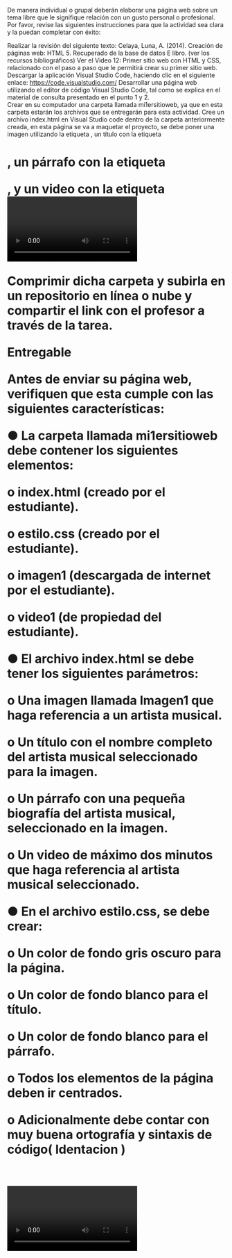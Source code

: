 De manera individual o grupal  deberán elaborar una página web sobre un tema libre que le signifique relación con un gusto personal o profesional. Por favor, revise las siguientes instrucciones para que la actividad sea clara y la puedan completar con éxito:

Realizar la revisión del siguiente texto: Celaya, Luna, A. (2014). Creación de páginas web: HTML 5. Recuperado de la base de datos E libro. (ver los recursos bibliográficos)
Ver el Video 12: Primer sitio web con HTML y CSS, relacionado con el paso a paso que le permitirá crear su primer sitio web.
Descargar la aplicación Visual Studio Code, haciendo clic en el siguiente enlace: https://code.visualstudio.com/
Desarrollar una página web utilizando el editor de código Visual Studio Code, tal como se explica en el material de consulta presentado en el punto 1 y 2.   
Crear en su computador una carpeta llamada mi1ersitioweb, ya que en esta carpeta estarán los archivos que se entregarán para esta actividad.
Cree un archivo index.html en Visual Studio code dentro de la carpeta anteriormente creada, en esta página se va a maquetar el proyecto, se debe poner una imagen utilizando la etiqueta <img>, un título con la etiqueta <h1>, un párrafo con la etiqueta <p>, y un video con la etiqueta <video>.
También se debe crear un archivo estilo.css , y debe crearse una etiqueta <link> en el archivo index.html para enlazar este archivo estilo.css donde se configura el diseño para las etiquetas, se debe dar un estilo en el que los elementos imagen, título, párrafo, video estén centrados.

Comprimir dicha carpeta y subirla en un repositorio en línea o nube  y compartir el link con el profesor a través de la tarea.

Entregable

Antes de enviar su página web, verifiquen que esta cumple con las siguientes características:

●      La carpeta llamada mi1ersitioweb debe contener los siguientes elementos:  

o   index.html (creado por el estudiante).

o   estilo.css (creado por el estudiante).

o   imagen1 (descargada de internet por el estudiante).

o   video1 (de propiedad del estudiante).

●      El archivo index.html se debe tener los siguientes parámetros:

o   Una imagen llamada Imagen1 que haga referencia a un artista musical.

o   Un título con el nombre completo del artista musical seleccionado para la imagen.

o   Un párrafo con una pequeña biografía del artista musical, seleccionado en la imagen.

o   Un video de máximo dos minutos que haga referencia al artista musical seleccionado. 

●      En el archivo estilo.css, se debe crear:

o   Un color de fondo gris oscuro para la página. 

o   Un color de fondo blanco para el título.

o   Un color de fondo blanco para el párrafo.

o   Todos los elementos de la página deben ir centrados.

o   Adicionalmente debe contar con muy buena ortografía y sintaxis de código( Identacion )




<img>
<h1>
<p>
    <video>